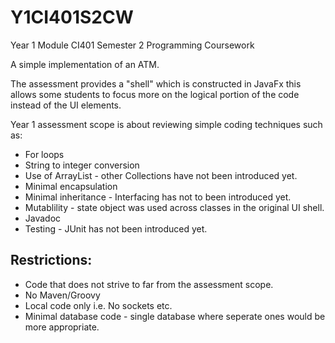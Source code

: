 # Y1CI401S2CW
Year 1 Module CI401 Semester 2 Programming Coursework

A simple implementation of an ATM. 

The assessment provides a "shell" which is constructed in JavaFx this allows some students to focus more on the logical 
portion of the code instead of the UI elements. 

Year 1 assessment scope is about reviewing simple coding techniques such as: 
* For loops 
* String to integer conversion
* Use of ArrayList - other Collections have not been introduced yet.
* Minimal encapsulation
* Minimal inheritance - Interfacing has not to been introduced yet.
* Mutablility - state object was used across classes in the original UI shell.
* Javadoc 
* Testing - JUnit has not been introduced yet.


## Restrictions: 
* Code that does not strive to far from the assessment scope.
* No Maven/Groovy
* Local code only i.e. No sockets etc.
* Minimal database code - single database where seperate ones would be more appropriate.
